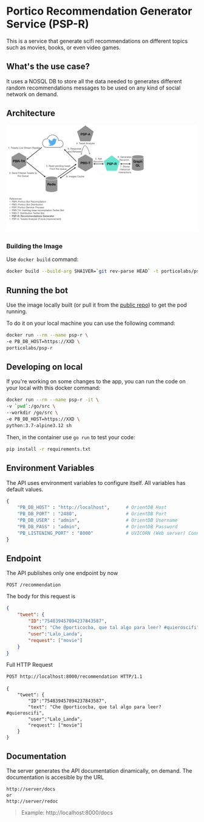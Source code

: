 # Portico Recommendation Generator Service (PSP-R)

This is a service that generate scifi recommendations on different topics such as movies, books, or even video games.

## What's the use case?

It uses a NOSQL DB to store all the data needed to generates different random recommendations messages to be used on any kind of social network on demand.

## Architecture

![PSP-R Architecture Chart](img/architecture.jpeg)

### Building the Image

Use `docker build` command:

```bash
docker build --build-arg SHA1VER=`git rev-parse HEAD` -t porticolabs/psp-r .
```

## Running the bot

Use the image locally built (or pull it from the [public repo](https://hub.docker.com/r/porticolabs/psp-r)) to get the pod running.

To do it on your local machine you can use the following command:

```bash
docker run --rm --name psp-r \
-e PB_DB_HOST=https://XXD \
porticolabs/psp-r
```

## Developing on local

If you're working on some changes to the app, you can run the code on your local with this docker command: 

```bash
docker run --rm --name psp-r -it \
-v `pwd`:/go/src \
--workdir /go/src \
-e PB_DB_HOST=https://XXD \
python:3.7-alpine3.12 sh
```

Then, in the container use `go run` to test your code:

```bash
pip install -r requirements.txt
```

## Environment Variables

The API uses environment variables to configure itself. All variables has default values.

```python
{
    "PB_DB_HOST" : "http://localhost",      # OrientDB Host
    "PB_DB_PORT" : "2480",                  # OrientDB Port
    "PB_DB_USER" : "admin",                 # OrientDB Username
    "PB_DB_PASS" : "admin",                 # OrientDB Password
    "PB_LISTENING_PORT" : "8000"            # UVICORN (Web server) Connection Port
}
```

## Endpoint

The API publishes only one endpoint by now

```http
POST /recommendation
```

The body for this request is

```json
{
    "tweet": {
        "ID":"754839457894237843587",
        "text": "Che @porticocba, que tal algo para leer? #quieroscifi",
        "user":"Lalo_Landa",
        "request": ["movie"]
    }
}
```

Full HTTP Request

```http
POST http://localhost:8000/recommendation HTTP/1.1

{
    "tweet": {
        "ID":"754839457894237843587",
        "text": "Che @porticocba, que tal algo para leer? #quieroscifi",
        "user":"Lalo_Landa",
        "request": ["movie"]
    }
}

```

## Documentation

The server generates the API documentation dinamically, on demand. The documentation is accesible by the URL

```http
http://server/docs 
or 
http://server/redoc
```

>Example: http://localhost:8000/docs
